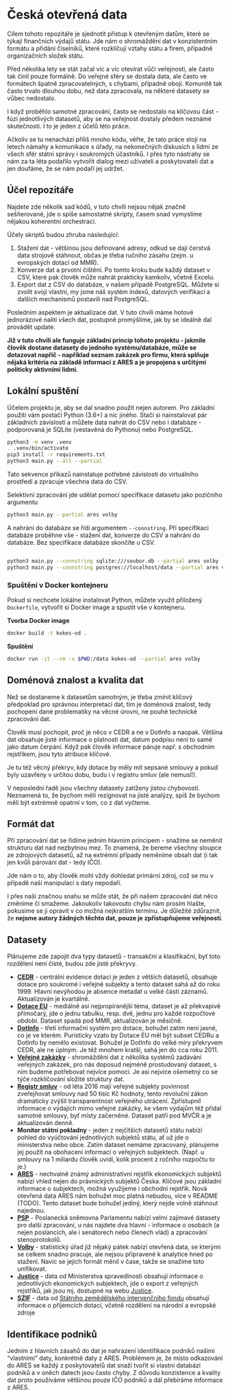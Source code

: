 # Česká otevřená data

Cílem tohoto repozitáře je sjednotit přístup k otevřeným datům, které se týkají finančních výdajů státu. Jde nám o shromáždění dat v konzistentním formátu a přidání číselníků, které rozklíčují vztahy státu a firem, případně organizačních složek státu.

Před několika lety se stát začal víc a víc otevírat vůči veřejnosti, ale často tak činil pouze formálně. Do veřejné sféry se dostala data, ale často ve formátech špatně zpracovatelných, s chybami, případně obojí. Komunitě tak často trvalo dlouhou dobu, než data zpracovala, na některé datasety se vůbec nedostalo.

I když proběhlo samotné zpracování, často se nedostalo na klíčovou část - fúzi jednotlivých datasetů, aby se na veřejnost dostaly předem neznámé skutečnosti. I to je jeden z účelů této práce.

Ačkoliv se tu nenachází příliš mnoho kódu, věřte, že tato práce stojí na letech námahy a komunikace s úřady, na nekonečných diskusích s lidmi ze všech sfér státní správy i soukromých účastníků. I přes tyto nástrahy se nám za ta léta podařilo vytvořit dialog mezi uživateli a poskytovateli dat a jen doufáme, že se nám podaří jej udržet.

## Účel repozitáře

Najdete zde několik sad kódů, v tuto chvíli nejsou nějak značně sešňerované, jde o spíše samostatné skripty, časem snad vymyslíme nějakou koherentní orchestraci.

Účely skriptů budou zhruba následující:

1. Stažení dat - většinou jsou definované adresy, odkud se dají čerstvá data strojově stáhnout, občas je třeba ručního zásahu (zejm. u evropských dotací od MMR).
2. Konverze dat a prvotní čištění. Po tomto kroku bude každý dataset v CSV, které pak člověk může nahrát prakticky kamkoliv, včetně Excelu.
3. Export dat z CSV do databáze, v našem případě PostgreSQL. Můžete si zvolit svoji vlastní, my jsme náš systém indexů, datových verifikací a dalších mechanismů postavili nad PostgreSQL.

Posledním aspektem je aktualizace dat. V tuto chvíli máme hotové jednorázové nalití všech dat, postupně promýšlíme, jak by se ideálně dal provádět update.

**Již v tuto chvíli ale funguje základní princip tohoto projektu - jakmile člověk dostane datasety do jednoho systému/databáze, může se dotazovat napříč - například seznam zakázek pro firmu, která splňuje nějaká kritéria na základě informací z ARES a je propojena s určitými politicky aktivními lidmi.**

## Lokální spuštění

Účelem projektu je, aby se dal snadno použít nejen autorem. Pro základní použití vám postačí Python (3.6+) a nic jiného. Stačí si nainstalovat pár základních závislostí a můžete data nahrát do CSV nebo i databáze - podporovaná je SQLite (vestavěná do Pythonu) nebo PostgreSQL.

```sh
python3 -m venv .venv
. .venv/bin/activate
pip3 install -r requirements.txt
python3 main.py --all --partial
```

Tato sekvence příkazů nainstaluje potřebné závislosti do virtuálního prostředí a zpracuje všechna data do CSV.

Selektivní zpracování jde udělat pomocí specifikace datasetu jako pozičního argumentu

```sh
python3 main.py --partial ares volby
```

A nahrání do databáze se řídí argumentem `--connstring`. Při specifikaci databáze proběhne vše - stažení dat, konverze do CSV a nahrání do databáze. Bez specifikace databáze skončíte u CSV.

```sh

python3 main.py --connstring sqlite:///soubor.db --partial ares volby
python3 main.py --connstring postgres://localhost/data --partial ares volby
```

### Spuštění v Docker kontejneru

Pokud si nechcete lokálne instalovat Python, můžete využít přiložený `Dockerfile`, vytvořit si Docker image a spustit vše v kontejneru.

**Tvorba Docker image**
```sh
docker build -t kokes-od .
```

**Spuštění**
```sh
docker run -it --rm -v $PWD:/data kokes-od --partial ares volby
```

## Doménová znalost a kvalita dat

Než se dostaneme k datasetům samotným, je třeba zmínit klíčový předpoklad pro správnou interpretaci dat, tím je doménová znalost, tedy pochopení dané problematiky na věcné úrovni, ne pouhé technické zpracování dat.

Člověk musí pochopit, proč je něco v CEDR a ne v DotInfo a naopak. Většina dat obsahuje jisté informace o platnosti dat, datum podpisu není to samé jako datum čerpání. Když pak člověk informace páruje např. s obchodním rejstříkem, jsou tyto atribuce klíčové.

Je tu též věcný překryv, kdy dotace by měly mít sepsané smlouvy a pokud byly uzavřeny v určitou dobu, budu i v registru smluv (ale nemusí!).

V neposlední řadě jsou všechny datasety zatíženy jistou chybovostí. Neznamená to, že bychom měli rezignovat na jisté analýzy, spíš že bychom měli být extrémně opatrní v tom, co z dat vyčteme.

## Formát dat

Při zpracování dat se řídíme jedním hlavním principem - snažíme se neměnit strukturu dat nad nezbytnou mez. To znamená, že bereme všechny sloupce ze zdrojových datasetů, až na extrémní případy neměníme obsah dat (i tak jen kvůli párování dat - tedy IČO).

Jde nám o to, aby člověk mohl vždy dohledat primární zdroj, což se mu v případě naší manipulaci s daty nepodaří.

I přes naši značnou snahu se může stát, že při našem zpracování dat něco změníme či smažeme. Jakoukoliv takovouto chybu nám prosím hlašte, pokusíme se ji opravit v co možná nejkratším termínu. Je důležité zdůraznit, že **nejsme autory žádných těchto dat, pouze je zpřístupňujeme veřejnosti**.

## Datasety

Plánujeme zde zapojit dva typy datasetů - transakční a klasifikační, byť toto rozdělení není čisté, budou zde jisté překryvy.

- [**CEDR**](data/cedr) - centrální evidence dotací je jeden z větších datasetů, obsahuje dotace pro soukromé i veřejné subjekty a tento dataset sahá až do roku 1999. Hlavní nevýhodou je absence metadat u velké části záznamů. Aktualizován je kvartálně.
- [**Dotace EU**](data/eufondy) - mediálně asi nejpropíranější téma, dataset je až překvapivě přímočarý, jde o jednu tabulku, resp. dvě, jednu pro každé rozpočtové období. Dataset spadá pod MMR, aktualizován je měsíčně.
- [**DotInfo**](data/dotinfo) - třetí informační systém pro dotace, bohužel zatím není jasné, co je ve kterém. Puristicky vzato by Dotace EU měl být subset CEDRu a DotInfo by nemělo existovat. Bohužel je DotInfo do velké míry překryvem CEDR, ale ne úplným. Je též mnohem kratší, sahá jen do cca roku 2011.
- [**Veřejné zakázky**](data/zakazky) - shromáždění dat z několika systémů zadávání veřejných zakázek, pro nás doposud nejméně prostudovaný dataset, s ním budeme potřebovat nejvíce pomoci. Je asi nejvíce ošemetný co se týče rozklíčování složité struktury dat.
- [**Registr smluv**](data/smlouvy) - od léta 2016 mají veřejné subjekty povinnost zveřejňovat smlouvy nad 50 tisíc Kč hodnoty, tento revoluční zákon dramaticky zvýšil transparentnost veřejného utrácení. Zpřístupnil informace o výdajích mimo veřejné zakázky, ke všem výdajům též přidal samotné smlouvy, byť místy začerněné. Dataset patří pod MVČR a je aktualizován denně.
- **Monitor státní pokladny** - jeden z nejčitších datasetů státu nabízí pohled do vyúčtování jednotlivých subjektů státu, ať už jde o ministerstva nebo obce. Zatím dataset nemáme zpracovaný, plánujeme jej použít na obohacení informací o veřejných subjektech. (Např. u smlouvy na 1 miliardu člověk uvidí, kolik procent z ročního rozpočtu to je.)
- [**ARES**](data/ares) - nechvalně známý administrativní rejstřík ekonomických subjektů nabízí vhled nejen do právnických subjektů Česka. Klíčové jsou základní informace o subjektech, možná využijeme i obchodní rejstřík. Nová otevřená data ARES nám bohužel moc platná nebudou, více v README (TODO). Tento dataset bude bohužel jediný, který nejde volně stáhnout najednou.
- [**PSP**](data/psp) - Poslanecká sněmovna Parlamentu nabízí velmi zajímavé datasety pro další zpracování, u nás najdete dva hlavní - informace o osobách (a nejen poslancích, ale i senátorech nebo členech vlád) a zpracování stenoprotokolů.
- [**Volby**](data/volby) - statistický úřad již nějaký pátek nabízí otevřená data, se kterými se celkem snadno pracuje, ale nejsou připravené k analytice hned po stažení. Navíc se jejich formát měnil v čase, takže se snažíme toto unifikovat.
- [**Justice**](data/justice) - data od Ministerstva spravedlnosti obsahují informace o jednotlivých ekonomických subjektech, jde o export z veřejných rejstříků, jak jsou mj. dostupné na webu [Justice](http://justice.cz).
- [**SZIF**](data/szif) - data od [Státního zemědělského intervenčního fondu](https://www.szif.cz/irj/portal/szif/seznam-prijemcu-dotaci) obsahují informace o příjemcích dotací, včetně rozdělení na národní a evropské zdroje


## Identifikace podniků
Jedním z hlavních zásahů do dat je nahrazení identifikace podniků našimi “vlastními” daty, konkrétně daty z ARES. Problémem je, že místo odkazování do ARES se každý z poskytovatelů dat snaží tvořit si vlastní databázi podniků a v oněch datech jsou často chyby. Z důvodu konzistence a kvality dat proto používáme většinou pouze IČO podniků a dál přebíráme informace z ARES.
